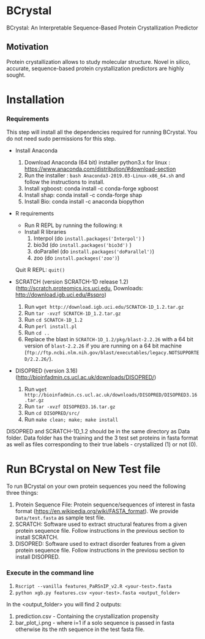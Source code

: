 # BCrystal
BCrystal: An Interpretable Sequence-Based Protein Crystallization Predictor

## Motivation
Protein crystallization allows to study molecular structure. Novel in silico, accurate, sequence-based protein crystallization predictors are highly sought.

# Installation

### Requirements

This step will install all the dependencies required for running BCrystal. You do not need sudo permissions for this step.

  - Install Anaconda
    1. Download Anaconda (64 bit) installer python3.x for linux : https://www.anaconda.com/distribution/#download-section
    2. Run the installer : `bash Anaconda3-2019.03-Linux-x86_64.sh` and follow the instructions to install.
    3. Install xgboost: conda install -c conda-forge xgboost 
    4. Install shap: conda install -c conda-forge shap 
    5. Install Bio: conda install -c anaconda biopython 

  - R requirements
    - Run R REPL by running the following: `R`
    -  Install R libraries
       1.  Interpol (do `install.packages('Interpol')` )
       2.  bio3d    (do `install.packages('bio3d')` )
       3.  doParallel (do `install.packages('doParallel')`)
       4.  zoo      (do `install.packages('zoo')`)
       
    Quit R REPL: `quit()` 
 
  - SCRATCH (version SCRATCH-1D release 1.2) (http://scratch.proteomics.ics.uci.edu, Downloads: http://download.igb.uci.edu/#sspro)
    1. Run `wget http://download.igb.uci.edu/SCRATCH-1D_1.2.tar.gz`
    2. Run `tar -xvzf SCRATCH-1D_1.2.tar.gz`
    3. Run `cd SCRATCH-1D_1.2`
    4. Run `perl install.pl`
    5. Run `cd ..`
    6. Replace the blast in `SCRATCH-1D_1.2/pkg/blast-2.2.26` with a 64 bit version of `blast-2.2.26` if you are running on a 64 bit machine (`ftp://ftp.ncbi.nlm.nih.gov/blast/executables/legacy.NOTSUPPORTED/2.2.26/`).
    
  - DISOPRED (version 3.16) (http://bioinfadmin.cs.ucl.ac.uk/downloads/DISOPRED/)
    1. Run `wget http://bioinfadmin.cs.ucl.ac.uk/downloads/DISOPRED/DISOPRED3.16.tar.gz`
    2. Run `tar -xvzf DISOPRED3.16.tar.gz`
    3. Run `cd DISOPRED/src/`
    4. Run `make clean; make; make install`

DISOPRED and SCRATCH-1D_1.2 should be in the same directory as Data folder. Data folder has the training and the 3 test set proteins in fasta format as well as files corresponding to their true labels - crystallized (1) or not (0).

# Run BCrystal on New Test file

To run BCrystal on your own protein sequences you need the following three things:

  1. Protein Sequence File: Protein sequence/sequences of interest in fasta format (https://en.wikipedia.org/wiki/FASTA_format). We provide `Data/test.fasta` as sample test file. 
  2. SCRATCH: Software used to extract structural features from a given protein sequence file. Follow instructions in the previous section to install SCRATCH.
  3. DISOPRED: Software used to extract disorder features from a given protein sequence file. Follow instructions in the previosu section to install DISOPRED.
  

### Execute in the command line
 
  1. `Rscript --vanilla features_PaRSnIP_v2.R <your-test>.fasta`
  2. `python xgb.py features.csv <your-test>.fasta <output_folder>`
  
  
In the <output_folder> you will find 2 outputs:

  1. prediction.csv - Containing the crystallization propensity
  2. bar_plot_i.png - where i=1 if a solo sequence is passed in fasta otherwise its the nth sequence in the test fasta file.
  

